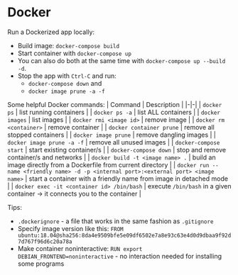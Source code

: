 # Docker

Run a Dockerized app locally:
* Build image: `docker-compose build`
* Start container with `docker-compose up`
* You can also do both at the same time with `docker-compose up --build -d`. 
* Stop the app with `Ctrl-C` and run:
  * `docker-compose down` and
  * `docker image prune -a -f`

Some helpful Docker commands:
| Command | Description |
|-|-|
| `docker ps` | list running containers |
| `docker ps -a` | list ALL containers |
| `docker images` | list images |
| `docker rmi <image id>` | remove image | 
| `docker rm <container>` | remove container |
| `docker container prune` | remove all stopped containers |
| `docker image prune` | remove dangling images |
| `docker image prune -a -f` | remove all unused images |
| `docker-compose start` | start existing container/s |
| `docker-compose down` | stop and remove container/s and networks |
| `docker build -t <image name> .` | build an image directly from a Dockerfile from current directory |
| `docker run --name <friendly name> -d -p <internal port>:<external port> <image name>` | start a container with a friendly name from image in detached mode |
| `docker exec -it <container id> /bin/bash` | execute `/bin/bash` in a given container -> it connects you to the container |

Tips:
- `.dockerignore` - a file that works in the same fashion as `.gitignore`
- Specify image version like this: `FROM ubuntu:18.04@sha256:8da4e9509bfe5e09df6502e7a8e93c63e4d0d9dbaa9f92d7d767f96d6c20a78a`
- Make container noninteractive: `RUN export DEBIAN_FRONTEND=noninteractive` - no interaction needed for installing some programs 
